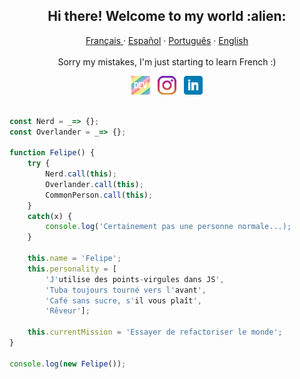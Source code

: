 
<h2 align='center'>
Hi there! Welcome to my world :alien:
</h2>
<p align="center">
  <p align="center">
    <a href="/docs/readme_fr.md">Français </a>
    ·
    <a href="/docs/readme_es.md">Español</a>
    ·
    <a href="/docs/readme_pt-BR.md">Português</a>
    ·
    <a href="/docs/readme_en.md">English</a>
    <br><br>
        Sorry my mistakes, I'm just starting to learn French :)

  </p>
</p>


<p align='center'>
<a href="https://dev.to/adelbs"><img height="30" src="https://raw.githubusercontent.com/adelbs/adelbs/main/icons/dev.png"></a>&nbsp;&nbsp;
<a href="https://instagram.com/felipisses"><img height="30" src="https://github.com/adelbs/adelbs/blob/main/icons/instagram.png?raw=true"></a>&nbsp;&nbsp;
<a href="https://www.linkedin.com/in/felipejacob/"><img height="30" src="https://github.com/adelbs/adelbs/blob/main/icons/linkedin.png?raw=true"></a>
</p>


``` javascript

const Nerd = _=> {};
const Overlander = _=> {};

function Felipe() {
    try {
        Nerd.call(this);
        Overlander.call(this);
        CommonPerson.call(this); 
    } 
    catch(x) {
        console.log('Certainement pas une personne normale...);
    }

    this.name = 'Felipe';
    this.personality = [
        'J'utilise des points-virgules dans JS', 
        'Tuba toujours tourné vers l'avant', 
        'Café sans sucre, s'il vous plaît',
        'Rêveur'];

    this.currentMission = 'Essayer de refactoriser le monde';
} 

console.log(new Felipe());
